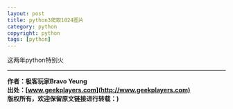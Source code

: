 ```yaml
---
layout: post
title: python3爬取1024图片
category: python
copyright: python
tags: [python]
---
```


这两年python特别火


-------------

**作者：极客玩家Bravo Yeung**  
**出处：[www.geekplayers.com](http://www.geekplayers.com)**  
**版权所有，欢迎保留原文链接进行转载：)**